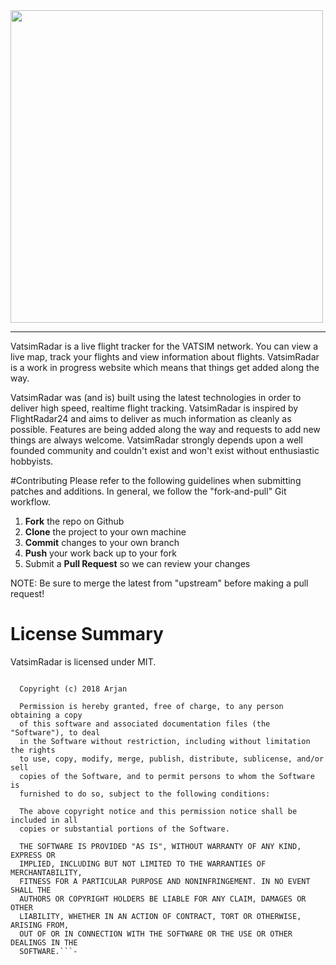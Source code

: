 <img src="https://vatsimradar.com/img/logo-dark.svg" width="500">

---

VatsimRadar is a live flight tracker for the VATSIM network. You can view a live map, track your flights and view information about flights. VatsimRadar is a work in progress website which means that things get added along the way.

VatsimRadar was (and is) built using the latest technologies in order to deliver high speed, realtime flight tracking. VatsimRadar is inspired by FlightRadar24 and aims to deliver as much information as cleanly as possible. Features are being added along the way and requests to add new things are always welcome. VatsimRadar strongly depends upon a well founded community and couldn't exist and won't exist without enthusiastic hobbyists.

#Contributing
Please refer to the following guidelines when submitting patches and additions. In general, we follow the "fork-and-pull" Git workflow.
1. **Fork** the repo on Github
2. **Clone** the project to your own machine
3. **Commit** changes to your own branch
4. **Push** your work back up to your fork
5. Submit a **Pull Request** so we can review your changes

NOTE: Be sure to merge the latest from "upstream" before making a pull request!

# License Summary
VatsimRadar is licensed under MIT.

```MIT License
  
  Copyright (c) 2018 Arjan
  
  Permission is hereby granted, free of charge, to any person obtaining a copy
  of this software and associated documentation files (the "Software"), to deal
  in the Software without restriction, including without limitation the rights
  to use, copy, modify, merge, publish, distribute, sublicense, and/or sell
  copies of the Software, and to permit persons to whom the Software is
  furnished to do so, subject to the following conditions:
  
  The above copyright notice and this permission notice shall be included in all
  copies or substantial portions of the Software.
  
  THE SOFTWARE IS PROVIDED "AS IS", WITHOUT WARRANTY OF ANY KIND, EXPRESS OR
  IMPLIED, INCLUDING BUT NOT LIMITED TO THE WARRANTIES OF MERCHANTABILITY,
  FITNESS FOR A PARTICULAR PURPOSE AND NONINFRINGEMENT. IN NO EVENT SHALL THE
  AUTHORS OR COPYRIGHT HOLDERS BE LIABLE FOR ANY CLAIM, DAMAGES OR OTHER
  LIABILITY, WHETHER IN AN ACTION OF CONTRACT, TORT OR OTHERWISE, ARISING FROM,
  OUT OF OR IN CONNECTION WITH THE SOFTWARE OR THE USE OR OTHER DEALINGS IN THE
  SOFTWARE.```-
